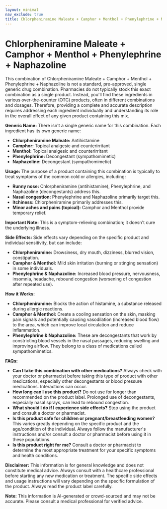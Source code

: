 ```yaml
---
layout: minimal
nav_exclude: true
title: Chlorpheniramine Maleate + Camphor + Menthol + Phenylephrine + Naphazoline
---
```


# Chlorpheniramine Maleate + Camphor + Menthol + Phenylephrine + Naphazoline

This combination of Chlorpheniramine Maleate + Camphor + Menthol + Phenylephrine + Naphazoline is not a standard, pre-approved, single generic drug combination.  Pharmacies do not typically stock this exact combination as a single product.  Instead, you'll find these ingredients in various over-the-counter (OTC) products, often in different combinations and dosages.  Therefore, providing a complete and accurate description requires addressing each ingredient individually and understanding its role in the overall effect of any given product containing this mix.


**Generic Name:**  There isn't a single generic name for this combination.  Each ingredient has its own generic name:

* **Chlorpheniramine Maleate:** Antihistamine
* **Camphor:** Topical analgesic and counterirritant
* **Menthol:** Topical analgesic and counterirritant
* **Phenylephrine:** Decongestant (sympathomimetic)
* **Naphazoline:** Decongestant (sympathomimetic)


**Usage:**  The purpose of a product containing this combination is typically to treat symptoms of the common cold or allergies, including:

* **Runny nose:** Chlorpheniramine (antihistamine), Phenylephrine, and Naphazoline (decongestants) address this.
* **Nasal congestion:** Phenylephrine and Naphazoline primarily target this.
* **Itchiness:** Chlorpheniramine primarily addresses this.
* **Minor aches and pains (topical):** Camphor and Menthol provide temporary relief.

**Important Note:** This is a symptom-relieving combination; it doesn't cure the underlying illness.


**Side Effects:** Side effects vary depending on the specific product and individual sensitivity, but can include:

* **Chlorpheniramine:** Drowsiness, dry mouth, dizziness, blurred vision, constipation.
* **Camphor & Menthol:** Mild skin irritation (burning or stinging sensation) in some individuals.
* **Phenylephrine & Naphazoline:** Increased blood pressure, nervousness, insomnia, headache, rebound congestion (worsening of congestion after repeated use).


**How it Works:**

* **Chlorpheniramine:** Blocks the action of histamine, a substance released during allergic reactions.
* **Camphor & Menthol:** Create a cooling sensation on the skin, masking pain signals and potentially causing vasodilation (increased blood flow) to the area, which can improve local circulation and reduce inflammation.
* **Phenylephrine & Naphazoline:**  These are decongestants that work by constricting blood vessels in the nasal passages, reducing swelling and improving airflow.  They belong to a class of medications called sympathomimetics.


**FAQs:**

* **Can I take this combination with other medications?**  Always check with your doctor or pharmacist before taking this type of product with other medications, especially other decongestants or blood pressure medications. Interactions can occur.
* **How long can I use this product?** Do not use for longer than recommended on the product label. Prolonged use of decongestants, especially nasal sprays, can lead to rebound congestion.
* **What should I do if I experience side effects?** Stop using the product and consult a doctor or pharmacist.
* **Is this product safe for children or pregnant/breastfeeding women?**  This varies greatly depending on the specific product and the age/condition of the individual. Always follow the manufacturer's instructions and/or consult a doctor or pharmacist before using it in these populations.
* **Is this product right for me?**  Consult a doctor or pharmacist to determine the most appropriate treatment for your specific symptoms and health conditions.


**Disclaimer:** This information is for general knowledge and does not constitute medical advice. Always consult with a healthcare professional before starting any new medication or treatment.  The specific side effects and usage instructions will vary depending on the specific formulation of the product. Always read the product label carefully.


**Note:** This information is AI-generated or crowd-sourced and may not be accurate. Please consult a medical professional for verified advice.